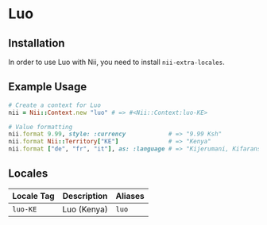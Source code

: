 <!-- This file has been generated. Source: languages/_template.md.erb -->

# Luo

## Installation

In order to use Luo with Nii, you need to install `nii-extra-locales`.

## Example Usage

``` ruby
# Create a context for Luo
nii = Nii::Context.new "luo" # => #<Nii::Context:luo-KE>

# Value formatting
nii.format 9.99, style: :currency            # => "9.99 Ksh"
nii.format Nii::Territory["KE"]              # => "Kenya"
nii.format ["de", "fr", "it"], as: :language # => "Kijerumani, Kifaransa, Kiitaliano"
```


## Locales

<table>
  <thead>
    <tr>
      <th>Locale Tag</th>
      <th>Description</th>
      <th>Aliases</th>
    </tr>
  </thead>
  <tbody>
    <tr>
      <td><code>luo-KE</code></td>
      <td>Luo (Kenya)</td>
      <td><code>luo</code></td>
    </tr>
  </tbody>
</table>

